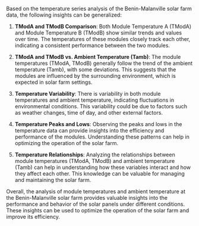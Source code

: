 Based on the temperature series analysis of the Benin-Malanville solar farm data, the following insights can be generalized:

1. **TModA and TModB Comparison**: Both Module Temperature A (TModA) and Module Temperature B (TModB) show similar trends and values over time. The temperatures of these modules closely track each other, indicating a consistent performance between the two modules.

2. **TModA and TModB vs. Ambient Temperature (Tamb)**: The module temperatures (TModA, TModB) generally follow the trend of the ambient temperature (Tamb), with some deviations. This suggests that the modules are influenced by the surrounding environment, which is expected in solar farm settings.

3. **Temperature Variability**: There is variability in both module temperatures and ambient temperature, indicating fluctuations in environmental conditions. This variability could be due to factors such as weather changes, time of day, and other external factors.

4. **Temperature Peaks and Lows**: Observing the peaks and lows in the temperature data can provide insights into the efficiency and performance of the modules. Understanding these patterns can help in optimizing the operation of the solar farm.

5. **Temperature Relationships**: Analyzing the relationships between module temperatures (TModA, TModB) and ambient temperature (Tamb) can help in understanding how these variables interact and how they affect each other. This knowledge can be valuable for managing and maintaining the solar farm.

Overall, the analysis of module temperatures and ambient temperature at the Benin-Malanville solar farm provides valuable insights into the performance and behavior of the solar panels under different conditions. These insights can be used to optimize the operation of the solar farm and improve its efficiency.
